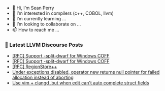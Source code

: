 - 👋 Hi, I’m Sean Perry
- 👀 I’m interested in compilers (c++, COBOL, llvm)
- 🌱 I’m currently learning ...
- 💞️ I’m looking to collaborate on ...
- 📫 How to reach me ...

<!---
s66perry/s66perry is a ✨ special ✨ repository because its `README.md` (this file) appears on your GitHub profile.
You can click the Preview link to take a look at your changes.
--->
### 📕 Latest LLVM Discourse Posts

<!-- DISCOURSE-LLVM:START -->
- [[RFC] Support -split-dwarf for Windows COFF](https://discourse.llvm.org/t/rfc-support-split-dwarf-for-windows-coff/71276#post_7)
- [[RFC] Support -split-dwarf for Windows COFF](https://discourse.llvm.org/t/rfc-support-split-dwarf-for-windows-coff/71276#post_6)
- [[RFC] RegionStore++](https://discourse.llvm.org/t/rfc-regionstore/70954?page=2#post_22)
- [Under exceptions disabled, operator new returns null pointer for failed allocation instead of aborting](https://discourse.llvm.org/t/under-exceptions-disabled-operator-new-returns-null-pointer-for-failed-allocation-instead-of-aborting/70283#post_7)
- [Use vim + clangd ,but when edit can&#39;t auto complete struct fields](https://discourse.llvm.org/t/use-vim-clangd-but-when-edit-cant-auto-complete-struct-fields/71311#post_1)
<!-- DISCOURSE-LLVM:END -->
